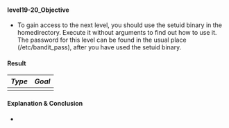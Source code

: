 #### level19-20_Objective

* To gain access to the next level, you should use the setuid binary in the homedirectory. Execute it without arguments to find out how to use it. The password for this level can be found in the usual place (/etc/bandit_pass), after you have used the setuid binary.

#### Result

|**_Type_**|**_Goal_**|
|:--:|:--:|
|||

#### Explanation & Conclusion

* 